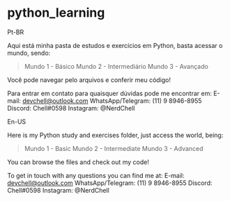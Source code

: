 # python_learning


Pt-BR

Aqui está minha pasta de estudos e exercícios em Python, basta acessar o mundo, sendo:

  > Mundo 1 - Básico
  > Mundo 2 - Intermediário
  > Mundo 3 - Avançado

Você pode navegar pelo arquivos e conferir meu código!

Para entrar em contato para quaisquer dúvidas pode me encontrar em:
E-mail: devchell@outlook.com
WhatsApp/Telegram: (11) 9 8946-8955
Discord: Chell#0598
Instagram: @NerdChell



En-US

Here is my Python study and exercises folder, just access the world, being:

  > Mundo 1 - Basic
  > Mundo 2 - Intermediate
  > Mundo 3 - Advanced

You can browse the files and check out my code!

To get in touch with any questions you can find me at:
E-mail: devchell@outlook.com
WhatsApp/Telegram: (11) 9 8946-8955
Discord: Chell#0598
Instagram: @NerdChell
